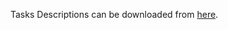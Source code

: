Tasks Descriptions can be downloaded from [here](https://judge.softuni.org/Contests/Practice/DownloadResource/23889).
